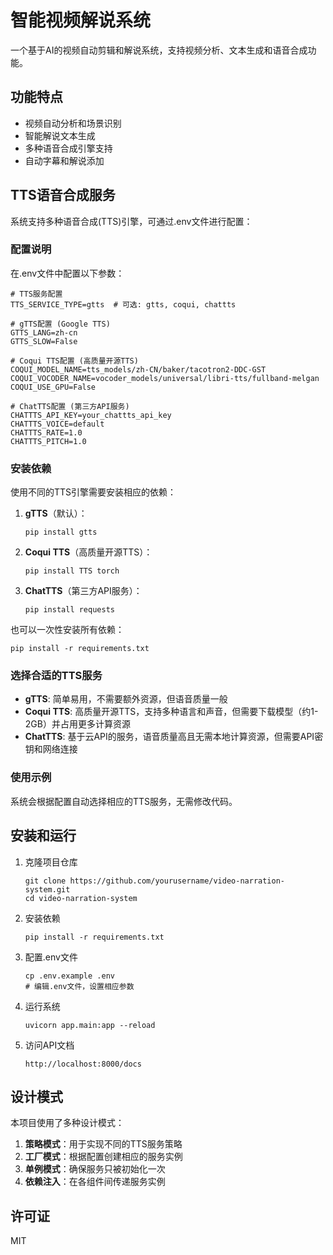 # 智能视频解说系统

一个基于AI的视频自动剪辑和解说系统，支持视频分析、文本生成和语音合成功能。

## 功能特点

- 视频自动分析和场景识别
- 智能解说文本生成
- 多种语音合成引擎支持
- 自动字幕和解说添加

## TTS语音合成服务

系统支持多种语音合成(TTS)引擎，可通过.env文件进行配置：

### 配置说明

在.env文件中配置以下参数：

```
# TTS服务配置
TTS_SERVICE_TYPE=gtts  # 可选: gtts, coqui, chattts

# gTTS配置 (Google TTS)
GTTS_LANG=zh-cn
GTTS_SLOW=False

# Coqui TTS配置 (高质量开源TTS)
COQUI_MODEL_NAME=tts_models/zh-CN/baker/tacotron2-DDC-GST
COQUI_VOCODER_NAME=vocoder_models/universal/libri-tts/fullband-melgan
COQUI_USE_GPU=False

# ChatTTS配置 (第三方API服务)
CHATTTS_API_KEY=your_chattts_api_key
CHATTTS_VOICE=default
CHATTTS_RATE=1.0
CHATTTS_PITCH=1.0
```

### 安装依赖

使用不同的TTS引擎需要安装相应的依赖：

1. **gTTS**（默认）：
   ```
   pip install gtts
   ```

2. **Coqui TTS**（高质量开源TTS）：
   ```
   pip install TTS torch
   ```

3. **ChatTTS**（第三方API服务）：
   ```
   pip install requests
   ```

也可以一次性安装所有依赖：
```
pip install -r requirements.txt
```

### 选择合适的TTS服务

- **gTTS**: 简单易用，不需要额外资源，但语音质量一般
- **Coqui TTS**: 高质量开源TTS，支持多种语言和声音，但需要下载模型（约1-2GB）并占用更多计算资源
- **ChatTTS**: 基于云API的服务，语音质量高且无需本地计算资源，但需要API密钥和网络连接

### 使用示例

系统会根据配置自动选择相应的TTS服务，无需修改代码。

## 安装和运行

1. 克隆项目仓库
   ```
   git clone https://github.com/yourusername/video-narration-system.git
   cd video-narration-system
   ```

2. 安装依赖
   ```
   pip install -r requirements.txt
   ```

3. 配置.env文件
   ```
   cp .env.example .env
   # 编辑.env文件，设置相应参数
   ```

4. 运行系统
   ```
   uvicorn app.main:app --reload
   ```

5. 访问API文档
   ```
   http://localhost:8000/docs
   ```

## 设计模式

本项目使用了多种设计模式：

1. **策略模式**：用于实现不同的TTS服务策略
2. **工厂模式**：根据配置创建相应的服务实例
3. **单例模式**：确保服务只被初始化一次
4. **依赖注入**：在各组件间传递服务实例

## 许可证

MIT 